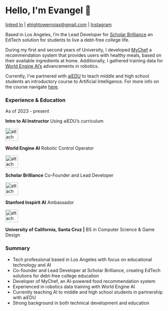 # Hello, I'm Evangel 👋
[linked In](https://www.linkedin.com/in/evangel-hightower-rojas-924027302/) | ehightowerrojas@gmail.com | [Instagram](https://www.instagram.com/speedsheep_/)

Based in Los Angeles, I’m the Lead Developer for [Scholar Brilliance](https://scholarbrilliance.com/) an EdTech solution for students to live a debt-free college life.

During my first and second years of University, I developed [MyChef](https://mychef.replit.app/) a recommendation system that provides users with healthy meals, based on their available ingredients at home. Additionally, I gathered training data for [World Engine AI’s](https://worldengine.ai/) advancements in robotics.

Currently, I’ve partnered with [aiEDU](https://www.aiedu.org/) to teach middle and high school students an introductory course to Artificial Intelligence. For more info on the course navigate [here](https://www.notion.so/Intro-To-AI-23a5314941aa80e9843ffda2877484be?pvs=21).

### Experience & Education

As of 2023 - present

**Intro to AI Instructor**   Using aiEDU’s curriculum

<aside>
<img src="attachment:d9835a31-8a86-49c9-9b89-b2a64cd77046:Screenshot_2025-07-24_114525.png" alt="attachment:d9835a31-8a86-49c9-9b89-b2a64cd77046:Screenshot_2025-07-24_114525.png" width="40px" />

**World Engine AI**   Robotic Control Operator

</aside>

<aside>
<img src="attachment:c1f538c0-3582-4a8c-9245-3257f1382085:logo.png" alt="attachment:c1f538c0-3582-4a8c-9245-3257f1382085:logo.png" width="40px" />

**Scholar Brilliance**   Co-Founder and Lead Developer

</aside>

<aside>
<img src="attachment:47b0f091-94f5-4d7a-a627-6e0d407b91ac:1630581976246.jpg" alt="attachment:47b0f091-94f5-4d7a-a627-6e0d407b91ac:1630581976246.jpg" width="40px" />

**Stanford Inspirit AI**   Ambassador

</aside>

<aside>
<img src="attachment:8602d2a2-015e-4c07-9126-931b8436ec57:ucsc-seal.jpg" alt="attachment:8602d2a2-015e-4c07-9126-931b8436ec57:ucsc-seal.jpg" width="40px" />

**University of California, Santa Cruz   |**   BS in Computer Science & Game Design

</aside>

### Summary

- Tech professional based in Los Angeles with focus on educational technology and AI
- Co-founder and Lead Developer at Scholar Brilliance, creating EdTech solutions for debt-free college education
- Developer of MyChef, an AI-powered food recommendation system
- Experienced in robotics data training with World Engine AI
- Currently teaching AI to middle and high school students in partnership with aiEDU
- Strong background in both technical development and education
